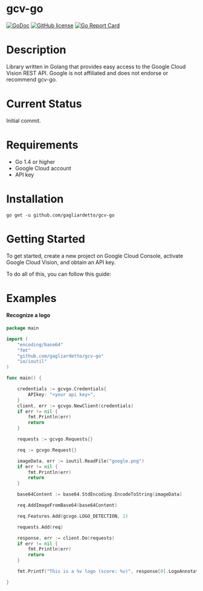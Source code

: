 # gcv-go

[![GoDoc](https://godoc.org/github.com/gagliardetto/gcv-go?status.svg)](https://godoc.org/github.com/gagliardetto/gcv-go)
[![GitHub license](https://img.shields.io/github/license/gagliardetto/gcv-go.svg)](https://github.com/gagliardetto/gcv-go/blob/master/LICENSE)
[![Go Report Card](https://goreportcard.com/badge/github.com/gagliardetto/gcv-go)](https://goreportcard.com/report/github.com/gagliardetto/gcv-go)

# Description

Library written in Golang that provides easy access to the Google Cloud Vision REST API. Google is not affiliated and does not endorse or recommend gcv-go.

# Current Status

Initial commit.

# Requirements

+ Go 1.4 or higher
+ Google Cloud account
+ API key

# Installation

```
go get -u github.com/gagliardetto/gcv-go
```

# Getting Started

To get started, create a new project on Google Cloud Console, activate Google Cloud Vision, and obtain an API key.

To do all of this, you can follow this guide:

# Examples

#### Recognize a logo

```go
package main

import (
	"encoding/base64"
	"fmt"
	"github.com/gagliardetto/gcv-go"
	"io/ioutil"
)

func main() {

	credentials := gcvgo.Credentials{
		APIkey: "<your api key>",
	}
	client, err := gcvgo.NewClient(credentials)
	if err != nil {
		fmt.Println(err)
		return
	}

	requests := gcvgo.Requests{}

	req := gcvgo.Request{}

	imageData, err := ioutil.ReadFile("google.png")
	if err != nil {
		fmt.Println(err)
		return
	}

	base64Content := base64.StdEncoding.EncodeToString(imageData)

	req.AddImageFromBase64(base64Content)

	req.Features.Add(gcvgo.LOGO_DETECTION, 1)

	requests.Add(req)

	response, err := client.Do(requests)
	if err != nil {
		fmt.Println(err)
		return
	}

	fmt.Printf("This is a %v logo (score: %v)", response[0].LogoAnnotations[0].Description, response[0].LogoAnnotations[0].Score)

}

```